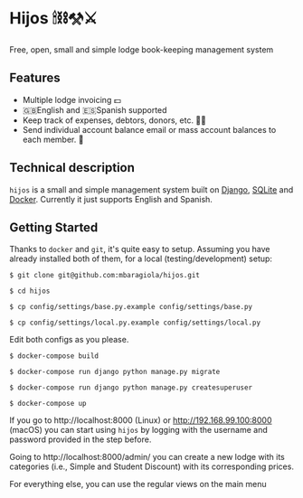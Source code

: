 Hijos 🕯⛓⚒⚔️
=====

Free, open, small and simple lodge book-keeping management system

Features
---------

* Multiple lodge invoicing 💵
* 🇬🇧English and 🇪🇸Spanish supported
* Keep track of expenses, debtors, donors, etc. 💸💸
* Send individual account balance email or mass account balances to each member. 🔨


Technical description
----------------------

`hijos` is a small and simple management system built on [Django](https://www.djangoproject.com), [SQLite](https://www.sqlite.org) and [Docker](https://www.docker.com). Currently it just supports English and Spanish.


Getting Started
----------------

Thanks to `docker` and `git`, it's quite easy to setup. Assuming you have already installed both of them, for a local (testing/development) setup:

    $ git clone git@github.com:mbaragiola/hijos.git

    $ cd hijos

    $ cp config/settings/base.py.example config/settings/base.py

    $ cp config/settings/local.py.example config/settings/local.py

Edit both configs as you please.

    $ docker-compose build

    $ docker-compose run django python manage.py migrate

    $ docker-compose run django python manage.py createsuperuser

    $ docker-compose up

If you go to http://localhost:8000 (Linux) or http://192.168.99.100:8000 (macOS) you can start using `hijos` by logging with the username and password provided in the step before.

Going to http://localhost:8000/admin/ you can create a new lodge with its categories (i.e., Simple and Student Discount) with its corresponding prices.

For everything else, you can use the regular views on the main menu 
